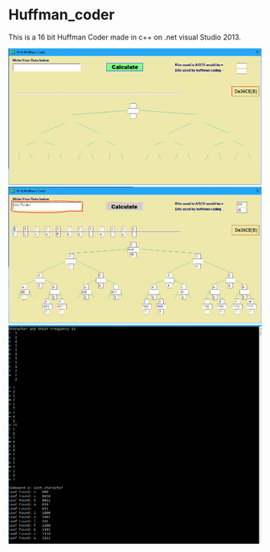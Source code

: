 # Huffman_coder
This is a 16 bit Huffman Coder made in c++ on .net visual Studio 2013.


![This is an image](https://github.com/abubakarcool/Huffman_code_Compressor/blob/master/screenshot_1.png)
![This is an image](https://github.com/abubakarcool/Huffman_code_Compressor/blob/master/screenshot_2.png)
![This is an image](https://github.com/abubakarcool/Huffman_code_Compressor/blob/master/screenshot_3.png)
